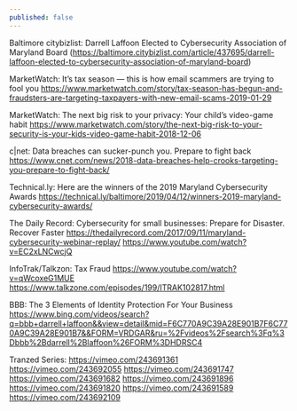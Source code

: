 ```yaml
---
published: false
---
```

Baltimore citybizlist: Darrell Laffoon Elected to Cybersecurity Association of Maryland Board
(https://baltimore.citybizlist.com/article/437695/darrell-laffoon-elected-to-cybersecurity-association-of-maryland-board)

MarketWatch: It’s tax season — this is how email scammers are trying to fool you
https://www.marketwatch.com/story/tax-season-has-begun-and-fraudsters-are-targeting-taxpayers-with-new-email-scams-2019-01-29

MarketWatch: The next big risk to your privacy: Your child’s video-game habit
https://www.marketwatch.com/story/the-next-big-risk-to-your-security-is-your-kids-video-game-habit-2018-12-06

c|net: Data breaches can sucker-punch you. Prepare to fight back
https://www.cnet.com/news/2018-data-breaches-help-crooks-targeting-you-prepare-to-fight-back/

Technical.ly: Here are the winners of the 2019 Maryland Cybersecurity Awards
https://technical.ly/baltimore/2019/04/12/winners-2019-maryland-cybersecurity-awards/

The Daily Record: Cybersecurity for small businesses: Prepare for Disaster. Recover Faster
https://thedailyrecord.com/2017/09/11/maryland-cybersecurity-webinar-replay/
https://www.youtube.com/watch?v=EC2xLNCwcjQ

InfoTrak/Talkzon: Tax Fraud
https://www.youtube.com/watch?v=qWcoxeG1MUE
https://www.talkzone.com/episodes/199/ITRAK102817.html

BBB: The 3 Elements of Identity Protection For Your Business
https://www.bing.com/videos/search?q=bbb+darrell+laffoon&&view=detail&mid=F6C770A9C39A28E901B7F6C770A9C39A28E901B7&&FORM=VRDGAR&ru=%2Fvideos%2Fsearch%3Fq%3Dbbb%2Bdarrell%2Blaffoon%26FORM%3DHDRSC4

Tranzed Series:
https://vimeo.com/243691361
https://vimeo.com/243692055
https://vimeo.com/243691747
https://vimeo.com/243691682
https://vimeo.com/243691896
https://vimeo.com/243691820
https://vimeo.com/243691589
https://vimeo.com/243692109
